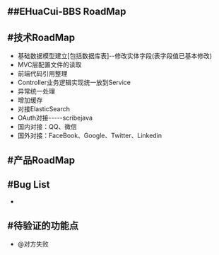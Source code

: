 ##EHuaCui-BBS RoadMap
-------------

#技术RoadMap
-------------

 - 基础数据模型建立[包括数据库表]--修改实体字段(表字段值已基本修改)
 - MVC层配置文件的读取
 - 前端代码引用整理
 - Controller业务逻辑实现统一放到Service
 - 异常统一处理
 - 增加缓存
 - 对接ElasticSearch
 - OAuth对接-----scribejava
  - 国内对接：QQ、微信
  - 国外对接：FaceBook、Google、Twitter、Linkedin

#产品RoadMap
-------------

#Bug List
-------------

 -

#待验证的功能点
-------------

  - @对方失败